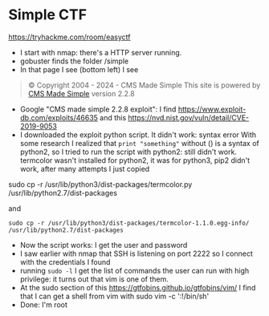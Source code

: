 ﻿
# Simple CTF
https://tryhackme.com/room/easyctf

- I start with nmap: there's a HTTP server running.
- gobuster finds the folder /simple
- In that page I see (bottom left) I see
> © Copyright 2004 - 2024 - CMS Made Simple   This site is powered by
> [CMS Made Simple](http://www.cmsmadesimple.org) version 2.2.8

- Google "CMS made simple 2.2.8 exploit": I find https://www.exploit-db.com/exploits/46635 and this https://nvd.nist.gov/vuln/detail/CVE-2019-9053
-  I downloaded the exploit python script. It didn't work: syntax error
With some research I realized that `print "something"` without () is a syntax of python2, so I tried to run the script with python2: still didn't work.
termcolor wasn't installed for python2, it was for python3, pip2 didn't work, after many attempts I just copied 

sudo cp -r /usr/lib/python3/dist-packages/termcolor.py /usr/lib/python2.7/dist-packages

and 

    sudo cp -r /usr/lib/python3/dist-packages/termcolor-1.1.0.egg-info/ /usr/lib/python2.7/dist-packages
- Now the script works: I get the user and password
- I saw earlier with nmap that SSH is listening on port 2222 so I connect with the credentials I found
- running `sudo -l` I get the list of commands the user can run with high privilege: it turns out that vim is one of them.
- At the sudo section of this https://gtfobins.github.io/gtfobins/vim/ I find that I can get a shell from vim with sudo vim -c ':!/bin/sh'
- Done: I'm root
